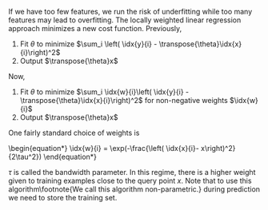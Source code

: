 If we have too few features, we run the risk of underfitting while too many features may lead to overfitting. The locally weighted linear regression approach minimizes a new cost function. Previously, 

1. Fit $\theta$ to minimize $\sum_i \left( \idx{y}{i} - \transpose{\theta}\idx{x}{i}\right)^2$
2. Output $\transpose{\theta}x$

Now,

1. Fit $\theta$ to minimize $\sum_i \idx{w}{i}\left( \idx{y}{i} - \transpose{\theta}\idx{x}{i}\right)^2$ for non-negative weights $\idx{w}{i}$
2. Output $\transpose{\theta}x$

One fairly standard choice of weights is

\begin{equation*}
\idx{w}{i} = \exp(-\frac{\left( \idx{x}{i}- x\right)^2}{2\tau^2})
\end{equation*}

$\tau$ is called the bandwidth parameter. In this regime, there is a higher weight given to training examples close to the query point $x$. Note that to use this algorithm\footnote{We call this algorithm non-parametric.} during prediction we need to store the training set.
